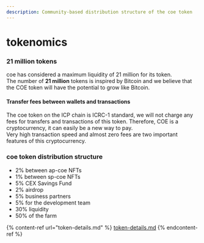 ```yaml
---
description: Community-based distribution structure of the coe token
---
```


# tokenomics

### 21 million tokens

coe has considered a maximum liquidity of 21 million for its token.\
The number of **21 million** tokens is inspired by Bitcoin and we believe that the COE token will have the potential to grow like Bitcoin.

#### Transfer fees between wallets and transactions

The coe token on the ICP chain is ICRC-1 standard, we will not charge any fees for transfers and transactions of this token. Therefore, COE is a cryptocurrency, it can easily be a new way to pay.\
Very high transaction speed and almost zero fees are two important features of this cryptocurrency.

### coe token distribution structure

* 2% between ap-coe NFTs
* 1% between sp-coe NFTs
* 5% CEX Savings Fund
* 2% airdrop
* 5% business partners
* 5% for the development team
* 30% liquidity
* 50% of the farm



{% content-ref url="token-details.md" %}
[token-details.md](token-details.md)
{% endcontent-ref %}
